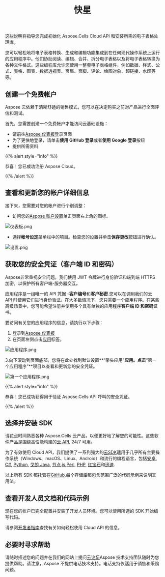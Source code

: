 ﻿---
title: 快星
second_title: Aspose.Cells Cloud Documen
type: docs
url: /zh/quickstart/
description: Aspose.Cells Cloud 支持Excel 创建、转换、合并、拆分、保护、内部对象操作等
weight: 20
---
这些说明将指导您完成初始化 Aspose.Cells Cloud API 和安装所需的电子表格处理库。

您可以轻松地将电子表格转换、生成和编辑功能集成到在任何现代操作系统上运行的应用程序中。他们协助阅读、编辑、合并、拆分电子表格以及将电子表格转换为各种文件格式。这些编程库允许您使用一整套电子表格组件，例如数据、样式、公式、表格、图表、数据透视表、页眉、页脚、评论、绘图对象、超链接、水印等等。

## 创建一个免费帐户

Aspose 云依赖于清晰舒适的销售模式，您可以在决定购买之前对产品进行全面评估和测试。

首先，您需要创建一个免费帐户才能访问云基础设施：

- 请前往[Aspose 仪表板](https://dashboard.aspose.cloud/#/)登录页面
- 为了更快地登录，请单击**使用 GitHub 登录**或者**使用 Google 登录**按钮
- 提供所需资料

{{% alert style="info" %}}

恭喜！您已成功注册 Aspose Cloud。

{{% /alert %}}

## 查看和更新您的帐户详细信息

接下来，您需要对您的帐户进行个别调整：

- 访问您的[Aspose 账户设置](https://id.containerize.com/admin/)单击页面右上角的图标。

![仪表板.png](dashboard.png)

- 选择**帐号设定**菜单栏中的项目。检查您的设置并单击**保存更改**按钮进行确认。

![设置.png](settings.png)

## 获取您的安全凭证（客户端 ID 和密码）

Aspose非常重视安全问题。我们使用 JWT 令牌进行身份验证和端到端 HTTPS 加密，以保护所有客户端-服务器交互。

应用程序是一组唯一的 API 凭据 -**客户编号**和**客户秘密**.您可以在调用我们的云 API 时使用它们进行身份验证。在大多数情况下，您只需要一个应用程序。在某些高级场景中，您可能希望注册并使用多个具有单独的应用程序**客户端 ID 和密码**证书。

要访问有关您的应用程序的信息，请执行以下步骤：

1. 登录到[Aspose 仪表板](https://dashboard.aspose.cloud/#/)
2. 在页面左侧点击[应用](https://dashboard.aspose.cloud/applications)标签。

![应用程序.png](applications.png)

 3.向下滚动到页面底部，您将在此处找到默认设置**“拳头应用”**应用。点击**“第一个应用程序”**项目以查看和更新您的安全凭证。

![第一个应用程序.png](firstapp.png)

{{% alert style="info" %}}

恭喜！您已成功获得用于验证 Aspose.Cells API 呼叫的安全凭证。

{{% /alert %}}

## 选择并安装 SDK

请花点时间熟悉各种 Aspose.Cells 云产品，以便更好地了解您的可能性。这些软件产品是围绕高性能构建的[云 API](https://apireference.aspose.com/), 24/7 可用。

为了有效使用 Cloud API，我们提供了一系列强大的[云SDK](https://products.aspose.cloud/cells/family)适用于几乎所有主要操作系统（Windows、macOS、Linux、Android）和流行的编程语言，包括[安卓](https://products.aspose.cloud/cells/android), [C#](https://products.aspose.cloud/cells/net), [Python](https://products.aspose.cloud/cells/python), [戈朗](https://products.aspose.cloud/cells/go),[Java](https://products.aspose.cloud/cells/java), [节点.js](https://products.aspose.cloud/cells/nodejs),[Perl](https://products.aspose.cloud/cells/perl), [PHP](https://products.aspose.cloud/cells/php), [红宝石](https://products.aspose.cloud/cells/ruby)和[迅速](https://products.aspose.cloud/cells/swift).

以上所有 SDK 都托管在[GitHub](https://github.com/aspose-cells-cloud/).每个存储库都包含范围广泛的代码示例来说明其用法。

## 查看开发人员文档和代码示例

现在您的帐户已完全配置并安装了开发人员环境。您可以使用所选的 SDK 开始编写代码。

请参阅[开发者指南](https://docs.aspose.cloud/cells/developer-guide/)查找有关如何轻松使用 Cloud API 的信息。

## 必要时寻求帮助

请随时描述您的问题并在我们的网站上提问[云论坛](https://forum.aspose.cloud/c/cells/7)Aspose 技术支持团队随时为您提供帮助。请注意，Aspose 不提供电话技术支持。电话支持仅适用于销售和采购问题。




